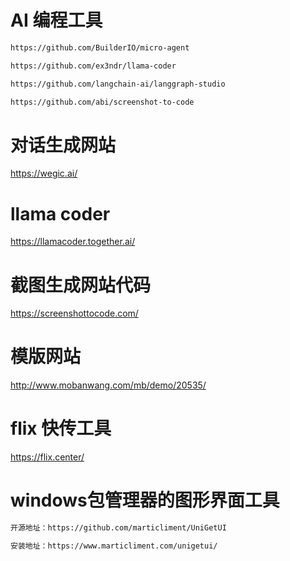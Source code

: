 
# AI 编程工具
```bash
https://github.com/BuilderIO/micro-agent

https://github.com/ex3ndr/llama-coder

https://github.com/langchain-ai/langgraph-studio

https://github.com/abi/screenshot-to-code
```

# 对话生成网站
https://wegic.ai/

# llama coder
https://llamacoder.together.ai/

# 截图生成网站代码
https://screenshottocode.com/

# 模版网站
http://www.mobanwang.com/mb/demo/20535/



# flix 快传工具
https://flix.center/



# windows包管理器的图形界面工具
```bash
开源地址：https://github.com/marticliment/UniGetUI

安装地址：https://www.marticliment.com/unigetui/
```